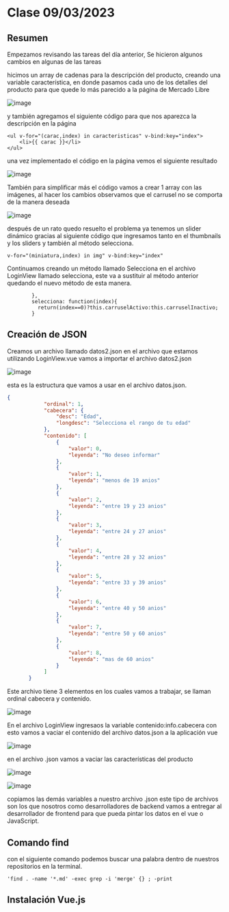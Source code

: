 # Clase 09/03/2023 #
## Resumen ##

Empezamos revisando las tareas del día anterior, Se hicieron algunos cambios en algunas de las tareas 

hicimos un array de cadenas para la descripción del producto, creando una variable característica, en donde pasamos cada uno de los detalles del producto para que quede lo más parecido a la página de Mercado Libre

![image](https://user-images.githubusercontent.com/123017277/224175618-ffcbf3e1-eec8-4491-8afb-cef47506f267.png)

y también agregamos el siguiente código para que nos aparezca la descripción en la página

```
<ul v-for="(carac,index) in caracteristicas" v-bind:key="index">
    <li>{{ carac }}</li>
</ul>
```
una vez implementado el código en la página vemos el siguiente resultado

![image](https://user-images.githubusercontent.com/123017277/224176719-97408b1f-0924-4188-b71b-711deb42d8ec.png)

También para simplificar más el código vamos a crear 1 array con las imágenes, al hacer los cambios observamos que el carrusel no se comporta de la manera deseada

![image](https://user-images.githubusercontent.com/123017277/224191922-af29f947-456d-45b4-8f11-cbf5083eb91f.png)

después de un rato quedo resuelto el problema ya tenemos un slider dinámico gracias al siguiente código que ingresamos tanto en el thumbnails y los sliders y también al método selecciona.
```
v-for="(miniatura,index) in img" v-bind:key="index"
```
Continuamos creando un método llamado Selecciona en el archivo LoginView llamado selecciona, este va a sustituir al método  anterior quedando el nuevo método de esta manera.
```
        },
        selecciona: function(index){
          return(index==0)?this.carruselActivo:this.carruselInactivo;
        }
```
## Creación de JSON ##
Creamos un archivo llamado datos2.json en el archivo que estamos utilizando LoginView.vue vamos a importar el archivo datos2.json

![image](https://user-images.githubusercontent.com/123017277/224223510-ac068732-5163-4876-ad48-74f93b8882af.png)

esta es la estructura que vamos a usar en el archivo datos.json.
```json
{
            "ordinal": 1,
            "cabecera": {
                "desc": "Edad",
                "longdesc": "Selecciona el rango de tu edad"
            },
            "contenido": [
                {
                    "valor": 0,
                    "leyenda": "No deseo informar"
                },
                {
                    "valor": 1,
                    "leyenda": "menos de 19 anios"
                },
                {
                    "valor": 2,
                    "leyenda": "entre 19 y 23 anios"
                },
                {
                    "valor": 3,
                    "leyenda": "entre 24 y 27 anios"
                },
                {
                    "valor": 4,
                    "leyenda": "entre 28 y 32 anios"
                },
                {
                    "valor": 5,
                    "leyenda": "entre 33 y 39 anios"
                },
                {
                    "valor": 6,
                    "leyenda": "entre 40 y 50 anios"
                },
                {
                    "valor": 7,
                    "leyenda": "entre 50 y 60 anios"
                },
                {
                    "valor": 8,
                    "leyenda": "mas de 60 anios"
                }
            ]
       }
 ```
Este archivo tiene 3 elementos en los cuales vamos a trabajar, se llaman ordinal cabecera y contenido.
    
![image](https://user-images.githubusercontent.com/123017277/224224176-957cba90-7990-4dea-8aea-f9e7692d4590.png)

En el archivo LoginView ingresaos la variable contenido:info.cabecera con esto vamos a vaciar el contenido del archivo datos.json a la aplicación vue 

![image](https://user-images.githubusercontent.com/123017277/224229690-40a09289-cab5-468e-b79d-56711ae32959.png)

en el archivo .json vamos a vaciar las características del producto

![image](https://user-images.githubusercontent.com/123017277/224234433-24544e80-f566-412a-af24-735cfac11113.png)

![image](https://user-images.githubusercontent.com/123017277/224240170-7648a7bb-428f-4250-8d77-81c4df0a0a41.png)

copiamos las demás variables a nuestro archivo .json este tipo de archivos son los que nosotros como desarrolladores de backend vamos a entregar al desarrollador de frontend para que pueda pintar los datos en el vue o JavaScript.

## Comando find ##

con el siguiente comando podemos buscar una palabra dentro de nuestros repositorios en la terminal.
```
'find . -name '*.md' -exec grep -i 'merge' {} ; -print
```
## Instalación  Vue.js ##


